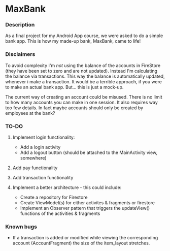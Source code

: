 # MaxBank
### Description
As a final project for my Android App course, we were asked to do a simple bank app. This is how my made-up bank, MaxBank, came to life!

### Disclaimers
To avoid complexity I'm *not* using the balance of the accounts in FireStore (they have been set to zero and are not updated). 
Instead I'm calculating the balance via transactions. This way the balance is automatically updated, whenever i make a transaction.
It would be a terrible approach, if you were to make an actual bank app. But... this is just a mock-up.

The current way of creating an account could be misused. There is no limit to how many accounts you can make in one session.
It also requires way too few details. In fact maybe accounts should only be created by employees at the bank?

### TO-DO
1. Implement login functionality: 
	* Add a login activity
	* Add a logout button (should be attached to the MainActivity view, somewhere)

2. Add pay functionality

3. Add transaction functionality

4. Implement a better architecture - this could include:
	* Create a repository for Firestore
	* Create ViewModel(s) for either activites & fragments or firestore
	* Implement an Observer pattern that triggers the updateView() functions of the activities & fragments 

### Known bugs
* If a transaction is added or modified while viewing the corresponding account (AccountFragment) the size of the item_layout stretches.
